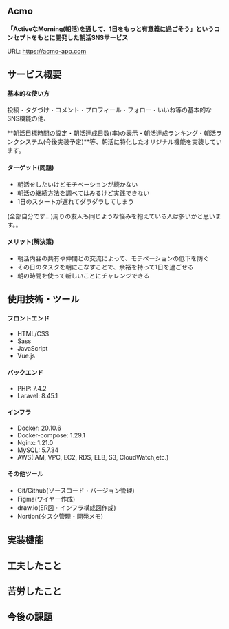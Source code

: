 ## Acmo

**「ActiveなMorning(朝活)を通して、1日をもっと有意義に過ごそう」**というコンセプトをもとに開発した**朝活SNSサービス**

URL: https://acmo-app.com

## サービス概要

#### 基本的な使い方

投稿・タグづけ・コメント・プロフィール・フォロー・いいね等の基本的なSNS機能の他、

**朝活目標時間の設定・朝活達成日数(率)の表示・朝活達成ランキング・朝活ランクシステム(今後実装予定)**等、朝活に特化したオリジナル機能を実装しています。

#### ターゲット(問題)

* 朝活をしたいけどモチベーションが続かない
* 朝活の継続方法を調べてはみるけど実践できない
* 1日のスタートが遅れてダラダラしてしまう

(全部自分です…)周りの友人も同じような悩みを抱えている人は多いかと思います。。

#### メリット(解決策)

* 朝活内容の共有や仲間との交流によって、モチベーションの低下を防ぐ
* その日のタスクを朝にこなすことで、余裕を持って1日を過ごせる
* 朝の時間を使って新しいことにチャレンジできる

## 使用技術・ツール

#### フロントエンド

* HTML/CSS
* Sass
* JavaScript
* Vue.js

#### バックエンド 
* PHP: 7.4.2
* Laravel: 8.45.1

#### インフラ
* Docker: 20.10.6
* Docker-compose: 1.29.1
* Nginx: 1.21.0
* MySQL: 5.7.34
* AWS(IAM, VPC, EC2, RDS, ELB, S3, CloudWatch,etc.)

#### その他ツール
* Git/Github(ソースコード・バージョン管理)
* Figma(ワイヤー作成)
* draw.io(ER図・インフラ構成図作成)
* Nortion(タスク管理・開発メモ)

## 実装機能


## 工夫したこと


## 苦労したこと


## 今後の課題
